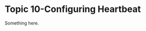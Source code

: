 [title]: # (Topic 10-Configuring Heartbeat)
[tags]: # (XXX)
[priority]: # (782)
# Topic 10-Configuring Heartbeat
Something here.
